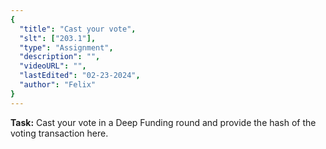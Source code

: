```yaml
---
{
  "title": "Cast your vote",
  "slt": ["203.1"],
  "type": "Assignment",
  "description": "",
  "videoURL": "",
  "lastEdited": "02-23-2024",
  "author": "Felix"
}
---
```


**Task:** Cast your vote in a Deep Funding round and provide the hash of the voting transaction here.
